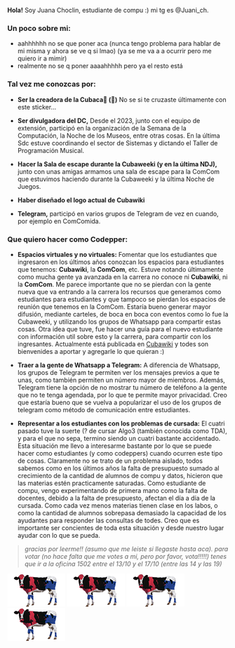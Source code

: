 __Hola!__
Soy Juana Choclin, estudiante de compu :) mi tg es @Juani_ch. 

### Un poco sobre mi: ###
 - aahhhhhh no se que poner aca (nunca tengo problema para hablar de mi misma y ahora se ve q si lmao) (ya se me va a a ocurrir pero me quiero ir a mimir)
 - realmente no se q poner aaaahhhhh pero ya el resto está


### Tal vez me conozcas por: ###

- __Ser la creadora de la Cubaca🐄 (👋)__ No se si te cruzaste últimamente con este sticker…

- __Ser divulgadora del DC,__ Desde el 2023, junto con el equipo de extensión, participó en la organización de la Semana de la Computación, la Noche de los Museos, entre otras cosas. En la última Sdc estuve coordinando el sector de Sistemas y dictando el Taller de Programación Musical.

- __Hacer la Sala de escape durante la Cubaweeki (y en la última NDJ),__ junto con unas amigas armamos una sala de escape para la ComCom que estuvimos haciendo durante la Cubaweeki y la última Noche de Juegos.

- __Haber diseñado el logo actual de Cubawiki__

- __Telegram,__ participó en varios grupos de Telegram de vez en cuando, por ejemplo en ComComida.

### Que quiero hacer como Codepper: ###

- __Espacios virtuales y no virtuales:__ Fomentar que los estudiantes que ingresaron en los últimos años conozcan los espacios para estudiantes que tenemos: __Cubawiki__, la __ComCom__, etc. Estuve notando últimamente como mucha gente ya avanzada en la carrera no conoce ni __Cubawiki__, ni la __ComCom__.
Me parece importante que no se pierdan con la gente nueva que va entrando a la carrera los recursos que generamos como estudiantes para estudiantes y que tampoco se pierdan los espacios de reunión que tenemos en la ComCom. Estaría bueno generar mayor difusión, mediante carteles, de boca en boca con eventos como lo fue la Cubaweeki, y utilizando los grupos de Whatsapp para compartir estas cosas.  Otra idea que tuve, fue hacer una guía para el nuevo estudiante con información util sobre esto y la carrera, para compartir con los ingresantes. Actualmente está publicada en [Cubawiki](https://www.cubawiki.com.ar/index.php/Ayuda:Soy_nuevo_en_el_DC) y todes son bienvenides a aportar y agregarle lo que quieran :)

- __Traer a la gente de Whatsapp a Telegram:__ A diferencia de Whatsapp, los grupos de Telegram te permiten ver los mensajes previos a que te unas, como también permiten un número mayor de miembros. Además, Telegram tiene la opción de no mostrar tu número de teléfono a la gente que no te tenga agendada, por lo que te permite mayor privacidad. Creo que estaría bueno que se vuelva a popularizar el uso de los grupos de telegram como método de comunicación entre estudiantes. 

- __Representar a los estudiantes con los problemas de cursada:__ El cuatri pasado tuve la suerte (? de cursar Algo3 (también conocida como TDA), y para el que no sepa, termino siendo un cuatri bastante accidentado. Esta situación me llevo a interesarme bastante por lo que se puede hacer como estudiantes (y como codeppers) cuando ocurren este tipo de cosas. Claramente no se trato de un problema aislado, todos sabemos como en los últimos años la falta de presupuesto sumado al crecimiento de la cantidad de alumnos de compu y datos, hicieron que las materias estén practicamente saturadas.
Como estudiante de compu, vengo experimentando de primera mano como la falta de docentes, debido a la falta de presupuesto, afectan el día a día de la cursada. Como cada vez menos materias tienen clase en los labos, o como la cantidad de alumnos sobrepasa demasiado la capacidad de los ayudantes para responder las consultas de todes. Creo que es importante ser concientes de toda esta situación y desde nuestro lugar ayudar con lo que se pueda.






> *gracias por leerme!! (asumo que me leiste si llegaste hasta aca). para votar (no hace falta que me votes a mi, pero por favor, vota!!!!!) tenes que ir a la oficina 1502 entre el 13/10 y el 17/10 (entre las 14 y las 19)*



[<img src="https://github.com/jchoclin/cosas/blob/main/cubaca_2.png?raw=true" alt="haceme click!!!!!!!!!!!">](https://www.youtube.com/watch?v=dQw4w9WgXcQ)
[<img src="https://github.com/jchoclin/cosas/blob/main/cubaca_2.png?raw=true">](https://www.youtube.com/watch?v=dQw4w9WgXcQ)
[<img src="https://github.com/jchoclin/cosas/blob/main/cubaca_2.png?raw=true">](https://www.youtube.com/watch?v=dQw4w9WgXcQ)
[<img src="https://github.com/jchoclin/cosas/blob/main/cubaca_2.png?raw=true">](https://www.youtube.com/watch?v=dQw4w9WgXcQ)












